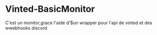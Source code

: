 # Vinted-BasicMonitor
C'est un monitor,grace l'aide d'$un wrapper pour l'api de vinted et des wwebhooks discord 
